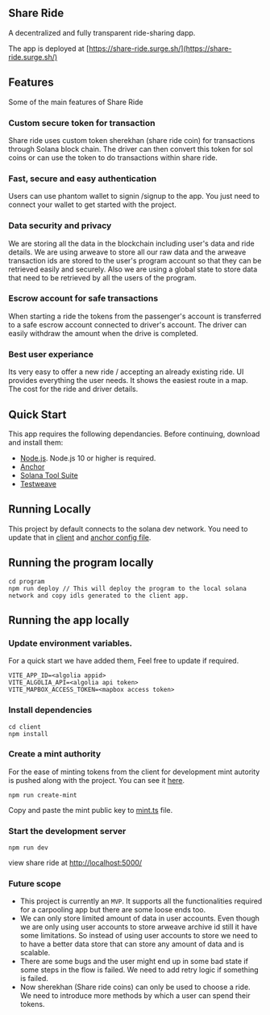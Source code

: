 ## Share Ride

A decentralized and fully transparent ride-sharing dapp.

The app is deployed at [https://share-ride.surge.sh/](https://share-ride.surge.sh/)

## Features

Some of the main features of Share Ride

### Custom secure token for transaction

Share ride uses custom token sherekhan (share ride coin) for transactions through Solana block chain. The driver can then convert this token for sol coins or can use the token to do transactions within share ride.

### Fast, secure and easy authentication

Users can use phantom wallet to signin /signup to the app. You just need to connect your wallet to get started with the project.

### Data security and privacy

We are storing all the data in the blockchain including user's data and ride details. We are using arweave to store all our raw data and the arweave transaction ids are stored to the user's program account so that they can be retrieved easily and securely. Also we are using a global state to store data that need to be retrieved by all the users of the program.

### Escrow account for safe transactions

When starting a ride the tokens from the passenger's account is transferred to a safe escrow account connected to driver's account. The driver can easily withdraw the amount when the drive is completed.

### Best user experiance

Its very easy to offer a new ride / accepting an already existing ride. UI provides everything the user needs. It shows the easiest route in a map. The cost for the ride and driver details.

## Quick Start

This app requires the following dependancies. Before continuing, download and install them:

- [Node.js](https://nodejs.org/en/download/). Node.js 10 or higher is required.
- [Anchor](https://project-serum.github.io/anchor/getting-started/installation.html#install-solana)
- [Solana Tool Suite](https://docs.solana.com/cli/install-solana-cli-tools)
- [Testweave](https://github.com/ArweaveTeam/testweave-docker)

## Running Locally
This project by default connects to the solana dev network. You need to update that in [client](https://github.com/shamin/share-ride/blob/main/client/src/app/web3/provider/index.tsx#L66) and [anchor config file](https://github.com/shamin/share-ride/blob/main/program/Anchor.toml#L2).

## Running the program locally

```
cd program
npm run deploy // This will deploy the program to the local solana network and copy idls generated to the client app.
```

## Running the app locally

### Update environment variables.

For a quick start we have added them, Feel free to update if required.

```
VITE_APP_ID=<algolia appid>
VITE_ALGOLIA_API=<algolia api token>
VITE_MAPBOX_ACCESS_TOKEN=<mapbox access token>
```

### Install dependencies

```
cd client
npm install
```

### Create a mint authority

For the ease of minting tokens from the client for development mint autority is pushed along with the project. You can see it [here](https://github.com/shamin/share-ride/blob/main/client/src/app/web3/provider/account/mint-account.json).

```
npm run create-mint
```

Copy and paste the mint public key to [mint.ts](https://github.com/shamin/share-ride/blob/main/client/src/app/web3/provider/account/mint.ts) file.

### Start the development server

```
npm run dev
```

view share ride at [http://localhost:5000/](http://localhost:5000/)

### Future scope

- This project is currently an `MVP`. It supports all the functionalities required for a carpooling app but there are some loose ends too.
- We can only store limited amount of data in user accounts. Even though we are only using user accounts to store arweave archive id still it have some limitations. So instead of using user accounts to store we need to to have a better data store that can store any amount of data and is scalable.
- There are some bugs and the user might end up in some bad state if some steps in the flow is failed. We need to add retry logic if something is failed.
- Now sherekhan (Share ride coins) can only be used to choose a ride. We need to introduce more methods by which a user can spend their tokens.
